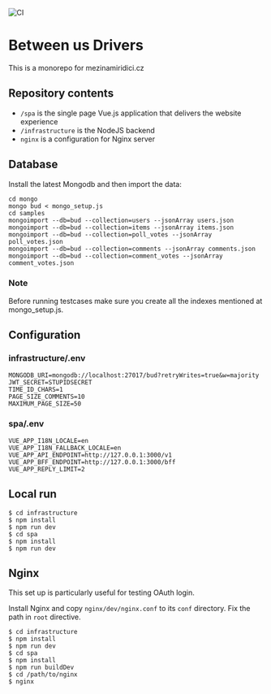 ![CI](https://github.com/literakl/mezinamiridici/workflows/CI/badge.svg?branch=master)

# Between us Drivers

This is a monorepo for mezinamiridici.cz

## Repository contents

* `/spa` is the single page Vue.js application that delivers the website experience
* `/infrastructure` is the NodeJS backend
* `nginx` is a configuration for Nginx server

## Database

Install the latest Mongodb and then import the data:

```
cd mongo
mongo bud < mongo_setup.js
cd samples
mongoimport --db=bud --collection=users --jsonArray users.json
mongoimport --db=bud --collection=items --jsonArray items.json
mongoimport --db=bud --collection=poll_votes --jsonArray poll_votes.json
mongoimport --db=bud --collection=comments --jsonArray comments.json
mongoimport --db=bud --collection=comment_votes --jsonArray comment_votes.json
```

### Note 

Before running testcases make sure you create all the indexes mentioned at mongo_setup.js.

## Configuration

### infrastructure/.env

```
MONGODB_URI=mongodb://localhost:27017/bud?retryWrites=true&w=majority
JWT_SECRET=STUPIDSECRET
TIME_ID_CHARS=1
PAGE_SIZE_COMMENTS=10
MAXIMUM_PAGE_SIZE=50
```

### spa/.env

```
VUE_APP_I18N_LOCALE=en
VUE_APP_I18N_FALLBACK_LOCALE=en
VUE_APP_API_ENDPOINT=http://127.0.0.1:3000/v1
VUE_APP_BFF_ENDPOINT=http://127.0.0.1:3000/bff
VUE_APP_REPLY_LIMIT=2
```

## Local run

```
$ cd infrastructure
$ npm install
$ npm run dev
$ cd spa
$ npm install
$ npm run dev
```

## Nginx

This set up is particularly useful for testing OAuth login.

Install Nginx and copy `nginx/dev/nginx.conf` to its `conf` directory. Fix the path in `root` directive.

```
$ cd infrastructure
$ npm install
$ npm run dev
$ cd spa
$ npm install
$ npm run buildDev
$ cd /path/to/nginx
$ nginx
```
